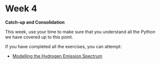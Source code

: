 # Week 4

**Catch-up and Consolidation**

This week, use your time to make sure that you understand all the Python we have covered up to this point.

If you have completed all the exercises, you can attempt:

- [Modelling the Hydrogen Emission Spectrum](../working_with_data/H_emission_exerise.ipynb)

